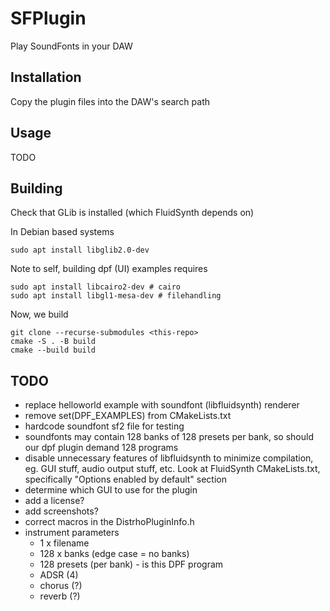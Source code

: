 # SFPlugin

Play SoundFonts in your DAW

## Installation

Copy the plugin files into the DAW's search path

## Usage

TODO

## Building

Check that GLib is installed (which FluidSynth depends on)

In Debian based systems

```
sudo apt install libglib2.0-dev
```

Note to self, building dpf (UI) examples requires

```
sudo apt install libcairo2-dev # cairo
sudo apt install libgl1-mesa-dev # filehandling
```

Now, we build

```
git clone --recurse-submodules <this-repo>
cmake -S . -B build
cmake --build build
```

## TODO
- replace helloworld example with soundfont (libfluidsynth) renderer
- remove set(DPF_EXAMPLES) from CMakeLists.txt
- hardcode soundfont sf2 file for testing
- soundfonts may contain 128 banks of 128 presets per bank, so should our dpf 
  plugin demand 128 programs
- disable unnecessary features of libfluidsynth to minimize compilation, eg. 
  GUI stuff, audio output stuff, etc. Look at FluidSynth CMakeLists.txt, 
  specifically "Options enabled by default" section
- determine which GUI to use for the plugin
- add a license?
- add screenshots?
- correct macros in the DistrhoPluginInfo.h
- instrument parameters
    - 1 x filename
    - 128 x banks (edge case = no banks)
    - 128 presets (per bank) - is this DPF program
    - ADSR (4)
    - chorus (?)
    - reverb (?)

